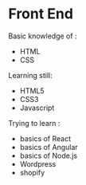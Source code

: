 # Front End

Basic knowledge of :

- HTML
- CSS

Learning still:

- HTML5
- CSS3
- Javascript

Trying to learn :

- basics of React
- basics of Angular
- basics of Node.js
- Wordpress
- shopify

